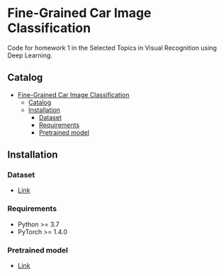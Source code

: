 # Fine-Grained Car Image Classification

Code for homework 1 in the Selected Topics in Visual Recognition using Deep Learning.

## Catalog
- [Fine-Grained Car Image Classification](#fine-grained-car-image-classification)
  - [Catalog](#Catalog)
  - [Installation](#Installation)
    - [Dataset](#Dataset)
    - [Requirements](#Requirements)
    - [Pretrained model](#Pretrained-model)

## Installation
### Dataset
  - [Link](https://www.kaggle.com/c/cs-t0828-2020-hw1/data)
### Requirements
- Python >= 3.7
- PyTorch >= 1.4.0
### Pretrained model
  -  [Link](https://baidu.com/) 
